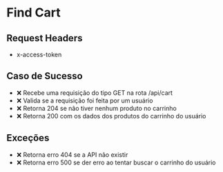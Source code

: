 # Find Cart

## Request Headers
* x-access-token

## Caso de Sucesso

- ❌ Recebe uma requisição do tipo GET na rota /api/cart
- ❌ Valida se a requisição foi feita por um usuário
- ❌ Retorna 204 se não tiver nenhum produto no carrinho
- ❌ Retorna 200 com os dados dos produtos do carrinho do usuário


## Exceções

- ❌ Retorna erro 404 se a API não existir
- ❌ Retorna erro 500 se der erro ao tentar buscar o carrinho do usuário